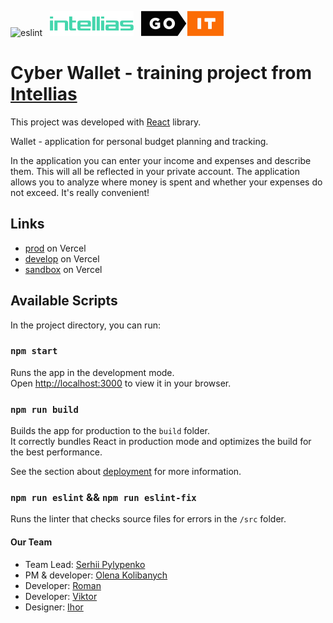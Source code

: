 ![eslint](https://github.com/jPee2k/wallet/actions/workflows/eslint.yml/badge.svg) &nbsp;
![Intellias](.github/companies/intellias.svg?raw=true) &nbsp;
![GoIT](.github/companies/goit.svg?raw=true)

# Cyber Wallet - training project from [Intellias](https://intellias.com/)

This project was developed with [React](https://reactjs.org/) library.

Wallet - application for personal budget planning and tracking.

In the application you can enter your income and expenses and describe them. This will all be reflected in your private account. The application allows you to analyze where money is spent and whether your expenses do not exceed. 
It's really convenient!

## Links

- [prod](https://wallet-intellias.vercel.app/) on Vercel
- [develop](https://wallet-develop.vercel.app/) on Vercel
- [sandbox](https://wallet-sandbox.vercel.app/) on Vercel

## Available Scripts

In the project directory, you can run:

### `npm start`

Runs the app in the development mode.\
Open [http://localhost:3000](http://localhost:3000) to view it in your browser.

### `npm run build`

Builds the app for production to the `build` folder.\
It correctly bundles React in production mode and optimizes the build for the best performance.

See the section about [deployment](https://facebook.github.io/create-react-app/docs/deployment) for more information.

### `npm run eslint` && `npm run eslint-fix`

Runs the linter that checks source files for errors in the `/src` folder.

#### Our Team

- Team Lead: [Serhii Pylypenko](https://cv-jpee2k.vercel.app/)
- PM & developer: [Olena Kolibanych](https://olenakol.github.io/KolibanuchOlena.github.io/#f3c10a)
- Developer: [Roman](https://github.com/)
- Developer: [Viktor](https://vitusha26.github.io/Test_task_Intelli/)
- Designer: [Ihor](https://github.com/)
